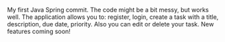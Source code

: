 My first Java Spring commit.
The code might be a bit messy, but works well.
The application allows you to:  register, login, create a task with a title, description, due date, priority. Also you can edit or delete your task. 
New features coming soon!
